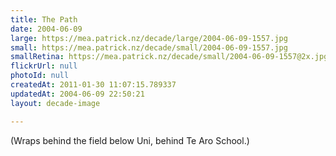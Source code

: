 ```yaml
---
title: The Path
date: 2004-06-09
large: https://mea.patrick.nz/decade/large/2004-06-09-1557.jpg
small: https://mea.patrick.nz/decade/small/2004-06-09-1557.jpg
smallRetina: https://mea.patrick.nz/decade/small/2004-06-09-1557@2x.jpg
flickrUrl: null
photoId: null
createdAt: 2011-01-30 11:07:15.789337
updatedAt: 2004-06-09 22:50:21
layout: decade-image

---
```

(Wraps behind the field below Uni, behind Te Aro School.)

